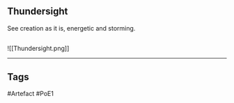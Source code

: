 ## Thundersight
See creation as it is, energetic and storming.
##
![[Thundersight.png]]

---
## Tags
#Artefact
#PoE1